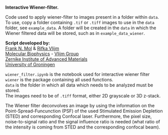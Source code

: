 <b>Interactive Wiener-filter.</b><br>

Code used to apply wiener-filter to images present in a folder within `data`. To use, copy a folder containing `.tif` or `.tiff` images to use in the `data` folder, see `example_data`. A folder will be created in the `data` in which the Wiener filtered data will be stored, such as in `example_data_wiener`.
        
<b>Script developed by:</b><br>
<a href="https://www.rug.nl/staff/frank.mol/">Frank N. Mol</a> & 
<a href="https://www.rug.nl/staff/r.vlijm/">Rifka Vlijm</a> <br>
<a href="https://www.rug.nl/research/zernike/molecular-biophysics/">Molecular Biophysics</a> - 
<a href="https://www.rug.nl/research/zernike/molecular-biophysics/vlijm-group/">Vlijm Group</a><br>
<a href="https://www.rug.nl/research/zernike/">Zernike Institute of Advanced Materials</a><br>
<a href="https://www.rug.nl/">University of Groningen</a><br>

`wiener_filter.ipynb` is the notebook used for interactive wiener filter<br>
`wiener` is the package containing all used functions.<br>
`data` is the folder in which all data which needs to be analyzed must be stored. <br>
The images need to be of `.tiff` format, either 2D grayscale or 3D z-stack.<br>

The Wiener filter deconvolves an image by using the information on the Point-Spread-Funcunction (PSF) of the used Stimulated Emission Depletion (STED) and corresponding Confocal laser. Furthermore, the pixel size, noise-to-signal ratio and the signal influence ratio is needed (what ratio of the intensity is coming from STED and the corresponding confocal beam).
